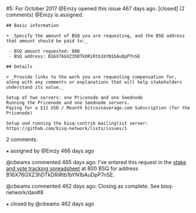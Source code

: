 #5: For October 2017
@Emzy opened this issue 467 days ago.  [closed] (2 comments)
@Emzy is assigned. 

    ## Basic information
    
    > _Specify the amount of BSQ you are requesting, and the BSQ address that amount should be paid to:_
    
     - BSQ amount requested: 800
     - BSQ address: B16X76GXZ3hDTkDRiRtb1bYN1bAuDpP7nSE
    
    ## Details
    
    > _Provide links to the work you are requesting compensation for, along with any comments or explanations that will help stakeholders understand its value._
    
    Setup of two servers: one Pricenode and one Seednode
    Running the Pricenode and one Seednode servers.
    Paying for a $12 USD / Mounth bitcoinaverage.com Subscription (for the Pricenode)
    
    Setup und running the bisq-contrib mailinglist server:
    https://github.com/bisq-network/lists/issues/1


2 comments:

⁕ assigned by @Emzy 466 days ago

@cbeams commented 465 days ago:
    I've entered this request in the [stake and vote tracking spreadsheet](https://docs.google.com/spreadsheets/d/1xlXDswj3251BPCOcII-UyWlX7o7jMkfYBE-IZ5te5Ck/edit#gid=0) at 800 BSQ for address B16X76GXZ3hDTkDRiRtb1bYN1bAuDpP7nSE.


@cbeams commented 462 days ago:
    Closing as complete. See bisq-network/dao#8


⁕ closed by @cbeams 462 days ago

